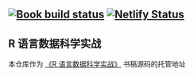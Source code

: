 [![Book build status](https://github.com/XiangyunHuang/data-science-in-action/workflows/Render-Book/badge.svg?event=push)](https://github.com/XiangyunHuang/data-science-in-action/actions?workflow=Render-Book) [![Netlify Status](https://api.netlify.com/api/v1/badges/63e74f25-e5ff-4cee-9c4b-198d18872a6c/deploy-status)](https://app.netlify.com/sites/dsaction/deploys)
---

## R 语言数据科学实战

本仓库作为 [《R 语言数据科学实战》](https://bookdown.org/xiangyun/dsaction/) 书稿源码的托管地址

